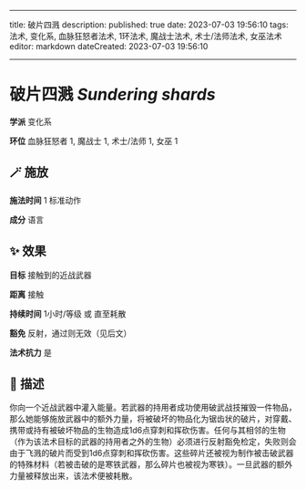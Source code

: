 
---
title: 破片四溅
description: 
published: true
date: 2023-07-03 19:56:10
tags: 法术, 变化系, 血脉狂怒者法术, 1环法术, 魔战士法术, 术士/法师法术, 女巫法术
editor: markdown
dateCreated: 2023-07-03 19:56:10

---

# **破片四溅** *Sundering shards*

**学派** 变化系 

**环位** 血脉狂怒者 1, 魔战士 1, 术士/法师 1, 女巫 1

## 🪄 施放

**施法时间** 1 标准动作

**成分** 语言

## ✨ 效果 

**目标** 接触到的近战武器 

**距离** 接触  

**持续时间** 1小时/等级 或 直至耗散 

**豁免** 反射，通过则无效（见后文）

**法术抗力** 是

## 📖 描述

你向一个近战武器中灌入能量。若武器的持用者成功使用破武战技摧毁一件物品，那么她能够施放武器中的额外力量，将被破坏的物品化为锯齿状的破片，对穿戴、携带或持有被破坏物品的生物造成1d6点穿刺和挥砍伤害。任何与其相邻的生物（作为该法术目标的武器的持用者之外的生物）必须进行反射豁免检定，失败则会由于飞溅的破片而受到1d6点穿刺和挥砍伤害。这些碎片还被视为制作被击破武器的特殊材料（若被击破的是寒铁武器，那么碎片也被视为寒铁）。一旦武器的额外力量被释放出来，该法术便被耗散。
    